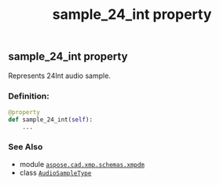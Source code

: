 ﻿---
title: sample_24_int property
second_title: Aspose.CAD for Python via .NET API References
description: 
type: docs
weight: 60
url: /python-net/aspose.cad.xmp.schemas.xmpdm/audiosampletype/sample_24_int/
is_root: false
---

## sample_24_int property


Represents 24Int audio sample.
### Definition:
```python
@property
def sample_24_int(self):
    ...
```

### See Also
* module [`aspose.cad.xmp.schemas.xmpdm`](../../)
* class [`AudioSampleType`](/cad/python-net/aspose.cad.xmp.schemas.xmpdm/audiosampletype)
